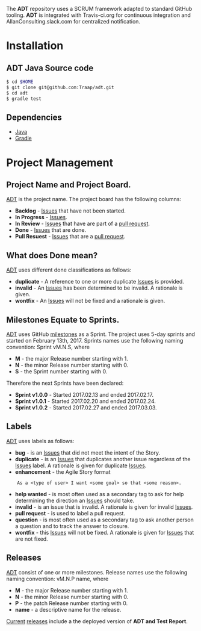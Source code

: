 The **ADT** repository uses a SCRUM framework adapted to standard GitHub
tooling.  **ADT** is integrated with Travis-ci.org for continuous
integration and AllanConsulting.slack.com for centralized notification.

# Installation
## ADT Java Source code 
```bash
$ cd $HOME
$ git clone git@github.com:Traap/adt.git
$ cd adt
$ gradle test
```

## Dependencies 
* [Java](http://www.oracle.com/technetwork/java/javase/overview/java8-2100321.html)
* [Gradle](https://docs.gradle.org/current/release-notes.html)

# Project Management
## Project Name and Project Board.
[ADT](https://github.com/Traap/adt/projects/1) is the project
name.  The project board has the following columns:
* **Backlog** - [Issues](https://github.com/Traap/adt/issues)
  that have not been started.
* **In Progress** - [Issues](https://github.com/Traap/adt/issues).
* **In Review** - [Issues](https://github.com/Traap/adt/issues) that
  have are part of a [pull request](https://github.com/Traap/adt/pulls).
* **Done** - [Issues](https://github.com/Traap/adt/issues) that are done.
* **Pull Resuest** - [Issues](https://github.com/Traap/adt/issues) that
  are a [pull request](https://github.com/Traap/adt/pulls).

## What does Done mean?
[ADT](https://github.com/Traap/adt/projects/1) uses different
done classifications as follows:
* **duplicate** - A reference to one or more duplicate
  [Issues](https://github.com/Traap/adt/issues) is provided.
* **invalid** - An [Issues](https://github.com/Traap/adt/issues) has
  been determined to be invalid.  A rationale is given.
* **wontfix** - An [Issues](https://github.com/Traap/adt/issues) will
  not be fixed and a rationale is given.

## Milestones Equate to Sprints.
[ADT](https://github.com/Traap/adt/projects/1) uses GitHub
[milestones](https://github.com/Traap/adt/milestones) as a Sprint.  The
project uses 5-day sprints and started on February 13th, 2017.  Sprints names use
the following naming convention: Sprint vM.N.S, where
* **M** - the major Release number starting with 1.
* **N** - the minor Release number starting with 0.
* **S** - the Sprint number starting with 0.

Therefore the next Sprints have been declared:
* **Sprint v1.0.0** - Started 2017.02.13 and ended 2017.02.17.
* **Sprint v1.0.1** - Started 2017.02.20 and ended 2017.02.24.
* **Sprint v1.0.2** - Started 2017.02.27 and ended 2017.03.03.

## Labels
[ADT](https://github.com/Traap/adt/projects/1) uses labels as
follows:
* **bug** - is an [Issues](https://github.com/Traap/adt/issues) that did
  not meet the intent of the Story.
* **duplicate** - is an [Issues](https://github.com/Traap/adt/issues)
  that duplicates another issue regardless of the
  [Issues](https://github.com/Traap/adt/issues) label.  A rationale is
  given for duplicate [Issues](https://github.com/Traap/adt/issues).
* **enhancement** - the Agile Story format
```
    As a <type of user> I want <some goal> so that <some reason>.
```
* **help wanted** - is most often used as a secondary tag to ask for help
  determining the direction an
  [Issues](https://github.com/Traap/adt/issues) should take.
* **invalid** - is an issue that is invalid.  A rationale is given for invalid
  [Issues](https://github.com/Traap/adt/issues).
* **pull request** - is used to label a pull request.
* **question** - is most often used as a secondary tag to ask another person
  a question and to track the answer to closure.
* **wontfix** - this [Issues](https://github.com/Traap/adt/issues) will
  not be fixed.  A rationale is given
  for [Issues](https://github.com/Traap/adt/issues) that are not fixed.

## Releases
[ADT](https://github.com/Traap/adt/projects/1) consist of one or
more milestones.  Release names use the following naming convention: vM.N.P
name, where
* **M** - the major Release number starting with 1.
* **N** - the minor Release number starting with 0.
* **P** - the patch Release number starting with 0.
* **name** - a descriptive name for the release.

[Current](https://github.com/Traap/adt/releases/latest)
[releases](https://github.com/Traap/adt/releases) include a the deployed 
version of **ADT and Test Report**.
